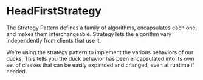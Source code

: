 # HeadFirstStrategy

The Strategy Pattern defines a family of algorithms,
encapsulates each one, and makes them interchangeable.
Strategy lets the algorithm vary independently from
clients that use it.

We're using the strategy pattern to implement
the various behaviors of our ducks.
This tells you the duck behavior has been
encapsulated into its own set of classes
that can be easily expanded and changed,
even at runtime if needed.
